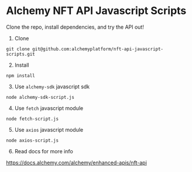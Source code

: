 # Alchemy NFT API Javascript Scripts

Clone the repo, install dependencies, and try the API out!

1. Clone

```
git clone git@github.com:alchemyplatform/nft-api-javascript-scripts.git
```

2. Install

```
npm install
```

3. Use `alchemy-sdk` javascript sdk

```
node alchemy-sdk-script.js
```

4. Use `fetch` javascript module

```
node fetch-script.js
```

5. Use `axios` javascript module

```
node axios-script.js
```

6. Read docs for more info

https://docs.alchemy.com/alchemy/enhanced-apis/nft-api
